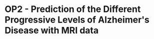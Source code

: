 # OP2 - Prediction of the Different Progressive Levels of Alzheimer's Disease with MRI data

<object data="Eda AYDIN - Optional Project 2 - Report.pdf" type="application/pdf" width="100%"></object>
